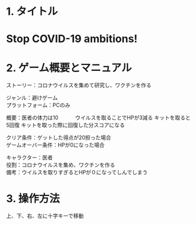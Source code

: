 # 1. タイトル
<h1>Stop COVID-19 ambitions!</h1>

# 2. ゲーム概要とマニュアル

ストーリー：コロナウイルスを集めて研究し、ワクチンを作る 

ジャンル：避けゲーム<br>
プラットフォーム：PCのみ

概要：医者の体力は10
　　　ウイルスを取ることでHPが3減る
     キットを取ると5回復
     キットを取った際に回復した分スコアになる

クリア条件：ゲットした得点が20担った場合<br>
ゲームオーバー条件：HPが0になった場合

キャラクター：医者<br>
役割：コロナウイルスを集め、ワクチンを作る<br>
備考：ウイルスを取りすぎるとHPが０になってしんでしまう

# 3. 操作方法

上、下、右、左に十字キーで移動<br>


 


